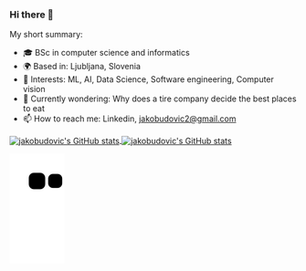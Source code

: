 
### Hi there 👋

My short summary:
- 🎓 BSc in computer science and informatics
- 🌍 Based in: Ljubljana, Slovenia
- 🧠 Interests: ML, AI, Data Science, Software engineering, Computer vision
- 🤔 Currently wondering: Why does a tire company decide the best places to eat
- 📫 How to reach me: Linkedin, jakobudovic2@gmail.com

<!--
**jakobudovic/jakobudovic** is a ✨ _special_ ✨ repository because its `README.md` (this file) appears on your GitHub profile.

Here are some ideas to get you started:



- 🔭 I’m currently working on ...
- 🌱 I’m currently learning ...
- 👯 I’m looking to collaborate on ...
- 🤔 Currently wondering: Why does a tire company decide the best places to eat
- 💬 Ask me about ...
- 📫 How to reach me: ...
- 😄 Pronouns: ...
- ⚡ Fun fact: ...
-->

<a href="#">
  <img align="center" src="https://github-readme-stats.vercel.app/api?username=jakobudovic&count_private=true&include_all_commits=true&show_icons=true&hide_border=true&hide=issues&theme=dark#gh-dark-mode-only" alt="jakobudovic's GitHub stats"/>
</a>
<a href="#">
  <img align="center" src="https://github-readme-stats.vercel.app/api/top-langs/?username=jakobudovic&layout=compact&hide_border=true&theme=dark#gh-dark-mode-only" alt="jakobudovic's GitHub stats"/>
</a>


![snake gif](https://github.com/jakobudovic/jakobudovic/blob/output/github-contribution-grid-snake.svg)
